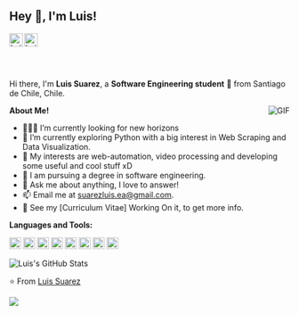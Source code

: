 
<h2 title="hehehe"> Hey 👋, I'm Luis!</h2>

<a href="https://www.linkedin.com/in/luisesuareza">
  <img align="left" alt="Luis's LinkdeIn" width="24px" src="https://cdn.jsdelivr.net/npm/simple-icons@v3/icons/linkedin.svg" />
</a>
<a href="https://www.facebook.com/LuisESuarezA">
  <img align="left" alt="Luis's Facebook" width="24px" src="https://cdn.jsdelivr.net/npm/simple-icons@v3/icons/facebook.svg" />
</a>
<br>
<br>

<br />
<br />

Hi there, I'm **Luis Suarez**, a **Software Engineering student** 🚀 from Santiago de Chile, Chile.
 
  <img align="right" alt="GIF" src="https://i.pinimg.com/originals/e4/26/70/e426702edf874b181aced1e2fa5c6cde.gif" />

**About Me!**

- 👨🏽‍💻 I’m currently looking for new horizons
- 🌱 I’m currently exploring Python with a big interest in Web Scraping and Data Visualization. 
- 🤔 My interests are web-automation, video processing and developing some useful and cool stuff xD
- 💼 I am pursuing a degree in software engineering.
- 💬 Ask me about anything, I love to answer!
- 📫 Email me at [suarezluis.ea@gmail.com](mailto:suarezluis.ea@gmail.com).
- 📝 See my [Curriculum Vitae] Working On it, to get more info.


**Languages and Tools:**  

<a href="https://developer.mozilla.org/en-US/docs/Web/JavaScript" title="JavaScript"><img src="https://github.com/get-icon/geticon/raw/master/icons/javascript.svg" alt="JavaScript" width="21px" height="21px"></a>
<a href="https://getbootstrap.com/" title="Bootstrap"><img src="https://github.com/get-icon/geticon/raw/master/icons/bootstrap.svg" alt="Bootstrap" width="21px" height="21px"></a>
<a href="https://vuejs.org/" title="Vue.js"><img src="https://github.com/get-icon/geticon/raw/master/icons/vue.svg" alt="Vue.js" width="21px" height="21px"></a>
<a href="https://www.w3.org/TR/html5/" title="HTML5"><img src="https://github.com/get-icon/geticon/raw/master/icons/html-5.svg" alt="HTML5" width="21px" height="21px"></a>
<a href="https://sass-lang.com/" title="Sass"><img src="https://github.com/get-icon/geticon/raw/master/icons/sass.svg" alt="Sass" width="21px" height="21px"></a>
<a href="https://reactnative.dev/" title="React Native"><img src="https://github.com/get-icon/geticon/raw/master/icons/react.svg" alt="React Native" width="21px" height="21px"></a>
<a href="https://www.w3.org/TR/CSS/" title="CSS3"><img src="https://github.com/get-icon/geticon/raw/master/icons/css-3.svg" alt="CSS3" width="21px" height="21px"></a>
<a href="https://www.python.org/" title="Python"><img src="https://github.com/get-icon/geticon/raw/master/icons/python.svg" alt="Python" width="21px" height="21px"></a>


<img src="https://github-readme-stats.vercel.app/api?username=FideoKojima&show_icons=true&hide_border=true&count_private=true&theme=tokyonight&icon_color=fad000" alt="Luis's GitHub Stats">

⭐️ From [Luis Suarez](https://github.com/FideoKojima)

<img src="https://komarev.com/ghpvc/?username=FideoKojima&color=green&abbreviated=true">
